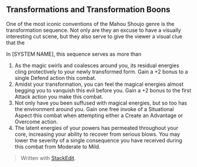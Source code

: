 ## Transformations and Transformation Boons

One of the most iconic conventions of the Mahou Shoujo genre is the transformation sequence. Not only are they an excuse to have a visually interesting cut scene, but they also serve to give the viewer a visual clue that the 

In [SYSTEM NAME], this sequence serves as more than 

1. As the magic swirls and coalesces around you, its residual energies cling protectively to your newly transformed form. Gain a +2 bonus to a single Defend action this combat. 
2. Amidst your transformation, you can feel the magical energies almost begging you to vanquish this evil before you. Gain a +2 bonus to the first Attack action you make this combat.
3. Not only have you been suffused with magical energies, but so too has the environment around you. Gain one free invoke of a Situational Aspect this combat when attempting either a Create an Advantage or Overcome action.
4. The latent energies of your powers has permeated throughout your core, increasing your ability to recover from serious blows. You may lower the severity of a single consequence you have received during this combat from Moderate to Mild. 


> Written with [StackEdit](https://stackedit.io/).
<!--stackedit_data:
eyJoaXN0b3J5IjpbMTQ4OTA5MjQyMSwxMDA1MTc3MzU2LC01Mz
YyMjg3NTUsLTE4Njk5ODU1ODIsLTUzMzk1NTIxXX0=
-->